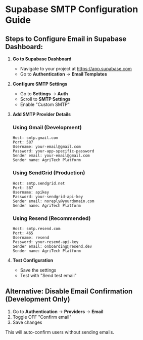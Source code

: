 # Supabase SMTP Configuration Guide

## Steps to Configure Email in Supabase Dashboard:

1. **Go to Supabase Dashboard**
   - Navigate to your project at https://app.supabase.com
   - Go to **Authentication** → **Email Templates**

2. **Configure SMTP Settings**
   - Go to **Settings** → **Auth**
   - Scroll to **SMTP Settings**
   - Enable "Custom SMTP"

3. **Add SMTP Provider Details**

   ### Using Gmail (Development)
   ```
   Host: smtp.gmail.com
   Port: 587
   Username: your-email@gmail.com
   Password: your-app-specific-password
   Sender email: your-email@gmail.com
   Sender name: AgriTech Platform
   ```

   ### Using SendGrid (Production)
   ```
   Host: smtp.sendgrid.net
   Port: 587
   Username: apikey
   Password: your-sendgrid-api-key
   Sender email: noreply@yourdomain.com
   Sender name: AgriTech Platform
   ```

   ### Using Resend (Recommended)
   ```
   Host: smtp.resend.com
   Port: 465
   Username: resend
   Password: your-resend-api-key
   Sender email: onboarding@resend.dev
   Sender name: AgriTech Platform
   ```

4. **Test Configuration**
   - Save the settings
   - Test with "Send test email"

## Alternative: Disable Email Confirmation (Development Only)

1. Go to **Authentication** → **Providers** → **Email**
2. Toggle OFF "Confirm email"
3. Save changes

This will auto-confirm users without sending emails.